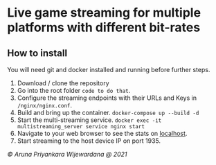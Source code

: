 # Live game streaming for multiple platforms with different bit-rates

## How to install

You will need git and docker installed and running before further steps.

1. Download / clone the repository
2. Go into the root folder `code to do that`.
3. Configure the streaming endpoints with their URLs and Keys in `/nginx/nginx.conf`.
4. Build and bring up the container. `docker-compose up --build -d`
5. Start the multi-streaming service. `docker exec -it multistreaming_server service nginx start`
6. Navigate to your web browser to see the stats on [localhost](http://localhost/index.html).
7. Start streaming to the host device IP on port 1935.

*© Aruna Priyankara Wijewardana @ 2021*
